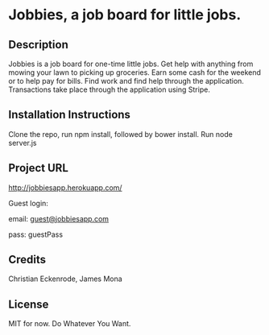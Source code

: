 **Jobbies**, a job board for little jobs.
=======

Description
-----------
Jobbies is a job board for one-time little jobs. Get help with anything from mowing your lawn to picking up groceries. Earn some cash for the weekend or to help pay for bills. Find work and find help through the application. Transactions take place through the application using Stripe.

Installation Instructions
-------------------------
Clone the repo, run npm install, followed by bower install. Run node server.js

Project URL
-----------
http://jobbiesapp.herokuapp.com/

Guest login:

email: guest@jobbiesapp.com

pass: guestPass

Credits
-------
Christian Eckenrode, James Mona

License 
-------
MIT for now. Do Whatever You Want.
